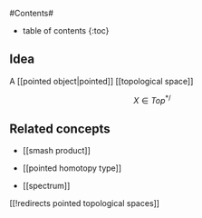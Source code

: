 
#Contents#
* table of contents
{:toc}

## Idea

A [[pointed object|pointed]] [[topological space]]

$$
  X \in Top^{\ast/}
$$

## Related concepts

* [[smash product]]

* [[pointed homotopy type]]

* [[spectrum]]

[[!redirects pointed topological spaces]]